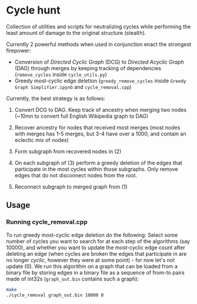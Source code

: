 # Cycle hunt

Collection of utilities and scripts for neutralizing cycles while performing the least amount of damage to the original structure (stealth).

Currently 2 powerful methods when used in conjunction enact the strongest firepower:

* Conversion of *Directed Cyclic Graph* (DCG) to *Directed Acyclic Graph* (DAG) through merges by keeping tracking of dependencies (`remove_cycles` inside `cycle_utils.py`)
* Greedy most-cyclic edge deletion (`greedy_remove_cycles` inside `Greedy Graph Simplifier.ipynb` and `cycle_removal.cpp`)

Currently, the best strategy is as follows:

1. Convert DCG to DAG. Keep track of ancestry when merging two nodes (~10mn to convert full English Wikipedia graph to DAG)

2. Recover ancestry for nodes that received most merges (most nodes with merges has 1-5 merges, but 3-4 have over a 1000, and contain an eclectic mix of nodes)

3. Form subgraph from recovered nodes in (2)

4. On each subgraph of (3) perform a greedy deletion of the edges that participate in the most cycles within those subgraphs. Only remove edges that do not disconnect nodes from the root.

5. Reconnect subgraph to merged graph from (1)

## Usage

### Running cycle_removal.cpp

To run greedy most-cyclic edge deletion do the following:
Select some number of cycles you want to search for at each step of the algorithms (say 10000),
and whether you want to update the most-cyclic edge count after deleting an edge (when cycles are broken the edges that participate in are no longer *cyclic*, however they were at some point) - for now let's not update (0). We run this algorithm on a graph that can be loaded from a binary file by storing edges in a binary file as a sequence of from-to pairs made of int32s (`graph_out.bin` contains such a graph):

```bash
make
./cycle_removal graph_out.bin 10000 0
```

